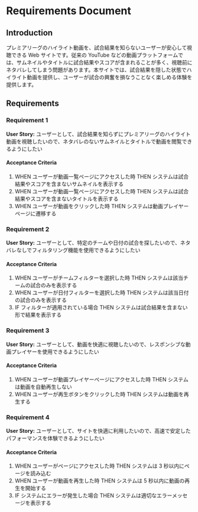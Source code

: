 # Requirements Document

## Introduction

プレミアリーグのハイライト動画を、試合結果を知らないユーザーが安心して視聴できる Web サイトです。従来の YouTube などの動画プラットフォームでは、サムネイルやタイトルに試合結果やスコアが含まれることが多く、視聴前にネタバレしてしまう問題があります。本サイトでは、試合結果を隠した状態でハイライト動画を提供し、ユーザーが試合の興奮を損なうことなく楽しめる体験を提供します。

## Requirements

### Requirement 1

**User Story:** ユーザーとして、試合結果を知らずにプレミアリーグのハイライト動画を視聴したいので、ネタバレのないサムネイルとタイトルで動画を閲覧できるようにしたい

#### Acceptance Criteria

1. WHEN ユーザーが動画一覧ページにアクセスした時 THEN システムは試合結果やスコアを含まないサムネイルを表示する
2. WHEN ユーザーが動画一覧ページにアクセスした時 THEN システムは試合結果やスコアを含まないタイトルを表示する
3. WHEN ユーザーが動画をクリックした時 THEN システムは動画プレイヤーページに遷移する

### Requirement 2

**User Story:** ユーザーとして、特定のチームや日付の試合を探したいので、ネタバレなしでフィルタリング機能を使用できるようにしたい

#### Acceptance Criteria

1. WHEN ユーザーがチームフィルターを選択した時 THEN システムは該当チームの試合のみを表示する
2. WHEN ユーザーが日付フィルターを選択した時 THEN システムは該当日付の試合のみを表示する
3. IF フィルターが適用されている場合 THEN システムは試合結果を含まない形で結果を表示する

### Requirement 3

**User Story:** ユーザーとして、動画を快適に視聴したいので、レスポンシブな動画プレイヤーを使用できるようにしたい

#### Acceptance Criteria

1. WHEN ユーザーが動画プレイヤーページにアクセスした時 THEN システムは動画を自動再生しない
2. WHEN ユーザーが再生ボタンをクリックした時 THEN システムは動画を再生する

### Requirement 4

**User Story:** ユーザーとして、サイトを快適に利用したいので、高速で安定したパフォーマンスを体験できるようにしたい

#### Acceptance Criteria

1. WHEN ユーザーがページにアクセスした時 THEN システムは 3 秒以内にページを読み込む
2. WHEN ユーザーが動画を再生した時 THEN システムは 5 秒以内に動画の再生を開始する
3. IF システムにエラーが発生した場合 THEN システムは適切なエラーメッセージを表示する
